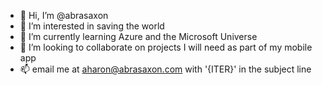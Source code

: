 - 👋 Hi, I’m @abrasaxon
- 👀 I’m interested in saving the world
- 🌱 I’m currently learning Azure and the Microsoft Universe
- 💞️ I’m looking to collaborate on projects I will need as part of my mobile app
- 📫 email me at aharon@abrasaxon.com with '{ITER}' in the subject line

<!---
abrasaxon/abrasaxon is a ✨ special ✨ repository because its `README.md` (this file) appears on your GitHub profile.
You can click the Preview link to take a look at your changes.
--->
